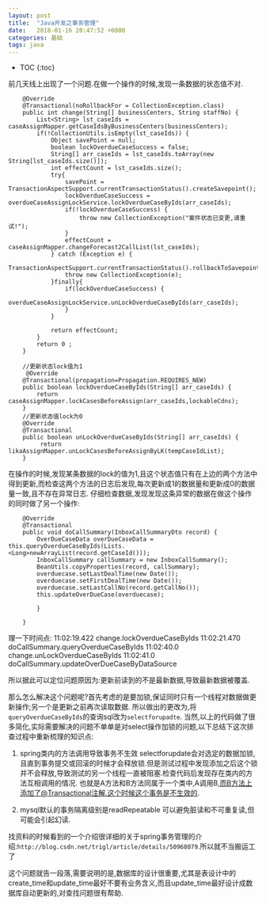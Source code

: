 ```yaml
---
layout: post
title:  "Java开发之事务管理"
date:   2018-01-16 20:47:52 +0800
categories: 基础
tags: java
---
```


* TOC
{:toc}

前几天线上出现了一个问题.在做一个操作的时候,发现一条数据的状态值不对.

~~~
	@Override
	@Transactional(noRollbackFor = CollectionException.class)
	public int change(String[] businessCenters, String staffNo) {
		List<String> lst_caseIds = caseAssignMapper.getCaseIdsByBusinessCenters(businessCenters);
		if(!CollectionUtils.isEmpty(lst_caseIds)) {
			Object savePoint = null;
			boolean lockOverdueCaseSuccess = false;
			String[] arr_caseIds = lst_caseIds.toArray(new String[lst_caseIds.size()]);
			int effectCount = lst_caseIds.size();
			try{
				savePoint = TransactionAspectSupport.currentTransactionStatus().createSavepoint();
				lockOverdueCaseSuccess = overdueCaseAssignLockService.lockOverdueCaseByIds(arr_caseIds);
				if(!lockOverdueCaseSuccess) {
					throw new CollectionException("案件状态已变更,请重试!");
				}
				effectCount = caseAssignMapper.changeForecast2CallList(lst_caseIds);				
			} catch (Exception e) {
				TransactionAspectSupport.currentTransactionStatus().rollbackToSavepoint(savePoint);
				throw new CollectionException(e);
			}finally{
				if(lockOverdueCaseSuccess) {
					overdueCaseAssignLockService.unLockOverdueCaseByIds(arr_caseIds);
				}
			}

			return effectCount;
		}
		return 0 ;
	}
~~~

~~~
	//更新状态lock值为1
     @Override
	@Transactional(propagation=Propagation.REQUIRES_NEW)
	public boolean lockOverdueCaseByIds(String[] arr_caseIds) {
		return caseAssignMapper.lockCasesBeforeAssign(arr_caseIds,lockableCdns);		
	}
	//更新状态值lock为0
	@Override
	@Transactional
	public boolean unLockOverdueCaseByIds(String[] arr_caseIds) {		
		 return likaAssignMapper.unLockCasesBeforeAssignByLK(tempCaseIdList);			
	}
~~~

在操作的时候,发现某条数据的lock的值为1,且这个状态值只有在上边的两个方法中得到更新,而检查这两个方法的日志后发现,每次更新成1的数据量和更新成0的数据量一致,且不存在异常日志.
仔细检查数据,发现发现这条异常的数据在做这个操作的同时做了另一个操作:

~~~
    @Override
    @Transactional
    public void doCallSummary(InboxCallSummaryDto record) {
        OverDueCaseData overDueCaseData = this.queryOverdueCaseByIds(Lists.<Long>newArrayList(record.getCaseId()));
        InboxCallSummary callSummary = new InboxCallSummary();
        BeanUtils.copyProperties(record, callSummary);
        overduecase.setLastDealTime(new Date());
        overduecase.setFirstDealTime(new Date());
        overduecase.setLastCallNo(record.getCallNo());
        this.updateOverDueCase(overduecase);

        }
      
    }
~~~

理一下时间点:
11:02:19.422   change.lockOverdueCaseByIds
11:02:21.470   doCallSummary.queryOverdueCaseByIds
11:02:40.0     change.unLockOverdueCaseByIds
11:02:41.0	doCallSummary.updateOverDueCaseByDataSource

所以据此可以定位问题原因为:更新前读到的不是最新数据,导致最新数据被覆盖.

那么怎么解决这个问题呢?首先考虑的是要加锁,保证同时只有一个线程对数据做更新操作;另一个是更新之前再次读取数据.
所以做出的更改为,将`queryOverdueCaseByIds`的查询sql改为`selectforupadte`.
当然,以上的代码做了很多简化,实际需要解决的问题不单单是对select操作加锁的问题,以下总结下这次排查过程中重新梳理的知识点:

1. spring类内的方法调用导致事务不生效
selectforupdate会对选定的数据加锁,且直到事务提交或回滚的时候才会释放锁.但是测试过程中发现添加之后这个锁并不会释放,导致测试的另一个线程一直被阻塞.检查代码后发现存在类内的方法互相调用的情况.
也就是A方法和B方法同属于一个类中,A调用B,而B方法上添加了@Transactional注解.这个时候这个事务是不生效的.

2. mysql默认的事务隔离级别是readRepeatable
可以避免脏读和不可重复读,但可能会引起幻读.

找资料的时候看到的一个介绍很详细的关于spring事务管理的介绍:`http://blog.csdn.net/trigl/article/details/50968079`.所以就不当搬运工了

这个问题就告一段落,需要说明的是,数据库的设计很重要,尤其是表设计中的create_time和update_time最好不要有业务含义,而且update_time最好设计成数据库自动更新的,对查找问题很有帮助.